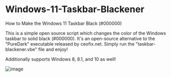 # Windows-11-Taskbar-Blackener
How to Make the Windows 11 Taskbar Black (#000000)

This is a simple open source script which changes the color of the Windows taskbar to solid black (#000000).
It's an open-source alternative to the "PureDark" executable released by ceofix.net. 
Simply run the "taskbar-blackener.vbe" file and enjoy!

Additionally supports Windows 8, 8.1, and 10 as well!

![image](https://user-images.githubusercontent.com/101423993/164491180-147b83f1-5bf7-4b3d-85a0-f458c2c4f756.png)

